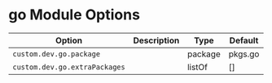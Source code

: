 # go Module Options

| Option | Description | Type | Default |
|--------|-------------|------|---------|
| `custom.dev.go.package` |  | package | pkgs.go |
| `custom.dev.go.extraPackages` |  | listOf | [] |
